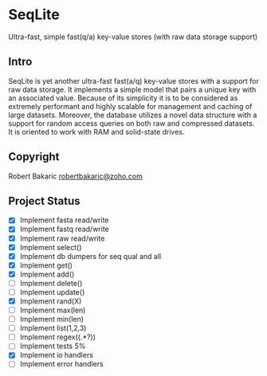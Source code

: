 # SeqLite
Ultra-fast, simple fast(q/a) key-value stores (with raw data storage support)

## Intro
SeqLite is yet another ultra-fast  fast(a/q)  key-value stores with a support for raw data storage. It  implements a simple model that pairs a unique key with an associated value. Because of its simplicity it is to be considered as extremely performant and highly scalable for management and caching of large datasets. Moreover, the database utilizes a novel data structure with a support for random access queries on both raw and compressed datasets. It is oriented to work with RAM and solid-state drives.

## Copyright

Robert Bakaric <robertbakaric@zoho.com>


## Project Status

- [x] Implement fasta read/write
- [x] Implement fastq read/write
- [x] Implement raw read/write
- [x] Implement select()
- [x] Implement db dumpers for seq qual and all
- [x] Implement get()
- [x] Implement add()
- [ ] Implement delete()
- [ ] Implement update()
- [x] Implement rand(X)
- [ ] Implement max(len)
- [ ] Implement min(len)
- [ ] Implement list(1,2,3)
- [ ] Implement regex((.*?))
- [ ] Implement tests 5%
- [x] Implement io handlers
- [ ] Implement error handlers
